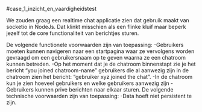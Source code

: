 #case_1_inzicht_en_vaardigheidstest

We zouden graag een realtime chat applicatie zien dat gebruik maakt van socketio
in NodeJs. Dat klinkt misschien als een flinke kluif maar beperk jezelf tot de core
functionaliteit van berichtjes sturen.

De volgende functionele voorwaarden zijn van toepassing:
	-Gebruikers moeten kunnen navigeren naar een startpagina waar ze vervolgens
	worden gevraagd om een gebruikersnaam op te geven waarna ze een chatroom
	kunnen betreden.
	-Op het moment dat je de chatroom binnenstapt zie je het bericht “you joined
	chatroom-name” gebruikers die al aanwezig zijn in de chatroom zien het bericht:
	“gebruiker xyz joined the chat”.
	-In de chatroom kun je zien hoeveel gebruikers en welke gebruikers aanwezig
	zijn
	-Gebruikers kunnen prive berichten naar elkaar sturen.
De volgende technische voorwaarden zijn van toepassing:
	-Data hoeft niet persistent te zijn.